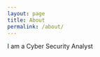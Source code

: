 ```yaml
---
layout: page
title: About
permalink: /about/
---
```

<p>
I am a Cyber Security Analyst
</p>

<!--
## Email: <a href="mailto:{{site.email}}?Subject=From Blog Site:">{{site.email}}</a>

## Resume
<iframe src="https://drive.google.com/open?id=18xHF4SRS3pEAnxkowZhucR2UFtVALNuD" width="100%" height="900"></iframe>
-->
